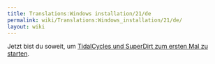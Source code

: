```yaml
---
title: Translations:Windows installation/21/de
permalink: wiki/Translations:Windows_installation/21/de/
layout: wiki
---
```


Jetzt bist du soweit, um [TidalCycles und SuperDirt zum ersten Mal zu
starten](/wiki/Start_tidalcycles_and_superdirt_for_the_first_time "wikilink").
